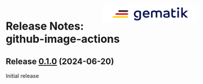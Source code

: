 <img align="right" width="250" height="47" src="gematik.png"/>

# Release Notes: github-image-actions

## Release [0.1.0](https://github.com/gematik/github-image-actions/releases/tag/0.1.0) (2024-06-20)

Initial release

<!-- Template

## Release x.x.x (YYYY-MM-DD)

### added

- ...

### changed

- ...

### fixed

- ...

### performance

- ...

-->
